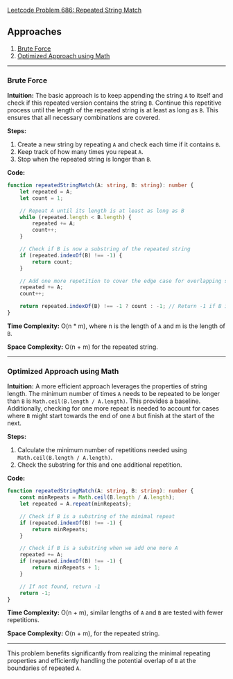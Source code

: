 [Leetcode Problem 686: Repeated String Match](https://leetcode.com/problems/repeated-string-match/)

## Approaches
1. [Brute Force](#brute-force)
2. [Optimized Approach using Math](#optimized-approach-using-math)

---

### Brute Force

**Intuition:**
The basic approach is to keep appending the string `A` to itself and check if this repeated version contains the string `B`. Continue this repetitive process until the length of the repeated string is at least as long as `B`. This ensures that all necessary combinations are covered.

**Steps:**
1. Create a new string by repeating `A` and check each time if it contains `B`.
2. Keep track of how many times you repeat `A`.
3. Stop when the repeated string is longer than `B`.

**Code:**

```typescript
function repeatedStringMatch(A: string, B: string): number {
    let repeated = A;
    let count = 1;

    // Repeat A until its length is at least as long as B
    while (repeated.length < B.length) {
        repeated += A;
        count++;
    }

    // Check if B is now a substring of the repeated string
    if (repeated.indexOf(B) !== -1) {
        return count;
    }

    // Add one more repetition to cover the edge case for overlapping scenario
    repeated += A;
    count++;

    return repeated.indexOf(B) !== -1 ? count : -1; // Return -1 if B is not found
}
```

**Time Complexity:** O(n * m), where n is the length of `A` and m is the length of `B`.

**Space Complexity:** O(n + m) for the repeated string.

---

### Optimized Approach using Math

**Intuition:**
A more efficient approach leverages the properties of string length. The minimum number of times `A` needs to be repeated to be longer than `B` is `Math.ceil(B.length / A.length)`. This provides a baseline. Additionally, checking for one more repeat is needed to account for cases where `B` might start towards the end of one `A` but finish at the start of the next. 

**Steps:**
1. Calculate the minimum number of repetitions needed using `Math.ceil(B.length / A.length)`.
2. Check the substring for this and one additional repetition.

**Code:**

```typescript
function repeatedStringMatch(A: string, B: string): number {
    const minRepeats = Math.ceil(B.length / A.length);
    let repeated = A.repeat(minRepeats);

    // Check if B is a substring of the minimal repeat
    if (repeated.indexOf(B) !== -1) {
        return minRepeats;
    }

    // Check if B is a substring when we add one more A
    repeated += A;
    if (repeated.indexOf(B) !== -1) {
        return minRepeats + 1;
    }

    // If not found, return -1
    return -1;
}
```

**Time Complexity:** O(n + m), similar lengths of `A` and `B` are tested with fewer repetitions.

**Space Complexity:** O(n + m), for the repeated string.

---

This problem benefits significantly from realizing the minimal repeating properties and efficiently handling the potential overlap of `B` at the boundaries of repeated `A`.

